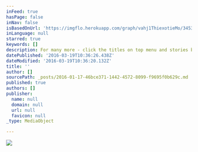 ```yaml
---
inFeed: true
hasPage: false
inNav: false
isBasedOnUrl: 'https://imgflo.herokuapp.com/graph/vahj1ThiexotieMo/3453e9a83aa4c7a58f697672d5867071/passthrough.jpg?height=600&input=https%3A%2F%2Fthe-grid-user-content.s3-us-west-2.amazonaws.com%2Fd4a9750c-0a05-4bb1-8b9d-75c96df0e25e.jpg'
inLanguage: null
starred: true
keywords: []
description: For many more - click the titles on top menu and stories below
datePublished: '2016-03-19T10:36:26.438Z'
dateModified: '2016-03-19T10:36:20.132Z'
title: ''
author: []
sourcePath: _posts/2016-01-17-46bce371-1442-4572-8099-f9695f0b629c.md
published: true
authors: []
publisher:
  name: null
  domain: null
  url: null
  favicon: null
_type: MediaObject

---
```

![](https://the-grid-user-content.s3-us-west-2.amazonaws.com/d4a9750c-0a05-4bb1-8b9d-75c96df0e25e.jpg)